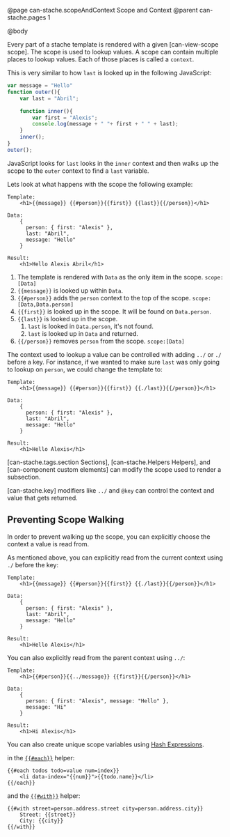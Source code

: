 @page can-stache.scopeAndContext Scope and Context
@parent can-stache.pages 1

@body

Every part of a stache template is rendered with a
given [can-view-scope scope]. The scope is used to lookup
values. A scope can contain multiple places to lookup values. Each of those
places is called a `context`.  

This is very similar to how `last` is looked up in the following JavaScript:

```js
var message = "Hello"
function outer(){
	var last = "Abril";

	function inner(){
		var first = "Alexis";
		console.log(message + " "+ first + " " + last);
	}
	inner();
}
outer();
```

JavaScript looks for `last` looks in the `inner` context and then walks up the
scope to the `outer` context to find a `last` variable.


Lets look at what happens with the scope the following example:

```
Template:
	<h1>{{message}} {{#person}}{{first}} {{last}}{{/person}}</h1>

Data:
	{
	  person: { first: "Alexis" },
	  last: "Abril",
	  message: "Hello"
    }

Result:
	<h1>Hello Alexis Abril</h1>
```

1. The template is rendered with `Data` as the only item in the scope. `scope:[Data]`
2. `{{message}}` is looked up within `Data`.
3. `{{#person}}` adds the `person` context to the top of the scope. `scope:[Data,Data.person]`
4. `{{first}}` is looked up in the scope.  It will be found on `Data.person`.
5. `{{last}}` is looked up in the scope.  
   1. `last` is looked in `Data.person`, it's not found.
   2. `last` is looked up in `Data` and returned.
6. `{{/person}}` removes `person` from the scope. `scope:[Data]`



The context used to lookup a value can be controlled with adding `../` or `./` before a
key. For instance, if we wanted to make sure `last` was only going to lookup on `person`,
we could change the template to:

```
Template:
	<h1>{{message}} {{#person}}{{first}} {{./last}}{{/person}}</h1>

Data:
	{
	  person: { first: "Alexis" },
	  last: "Abril",
	  message: "Hello"
	}

Result:
	<h1>Hello Alexis</h1>
```

[can-stache.tags.section Sections], [can-stache.Helpers Helpers],
and [can-component custom elements] can modify the scope used to render a subsection.

[can-stache.key] modifiers  like `../` and `@key` can control the context and value that
gets returned.

## Preventing Scope Walking

In order to prevent walking up the scope, you can explicitly choose the context a value is read from.

As mentioned above, you can explicitly read from the current context using `./` before the key:

```
Template:
	<h1>{{message}} {{#person}}{{first}} {{./last}}{{/person}}</h1>

Data:
	{
	  person: { first: "Alexis" },
	  last: "Abril",
	  message: "Hello"
    }

Result:
	<h1>Hello Alexis</h1>
```

You can also explicitly read from the parent context using `../`:

```
Template:
	<h1>{{#person}}{{../message}} {{first}}{{/person}}</h1>

Data:
	{
	  person: { first: "Alexis", message: "Hello" },
	  message: "Hi"
	}

Result:
	<h1>Hi Alexis</h1>
```

You can also create unique scope variables using [Hash Expressions](https://canjs.com/doc/can-stache/expressions/hash.html).

in the [`{{#each}}`](http://localhost/canjs/doc/can-stache.helpers.each.html#___eachEXPRESSIONHASH_EXPRESSION__FN__else__INVERSE___each__) helper:

```
{{#each todos todo=value num=index}}
	<li data-index="{{num}}">{{todo.name}}</li>
{{/each}}
```

and the [`{{#with}}`](https://canjs.com/doc/can-stache.helpers.with.html#___withHASHES__BLOCK___with__) helper:

```
{{#with street=person.address.street city=person.address.city}}
    Street: {{street}}
	City: {{city}}
{{/with}}
```
